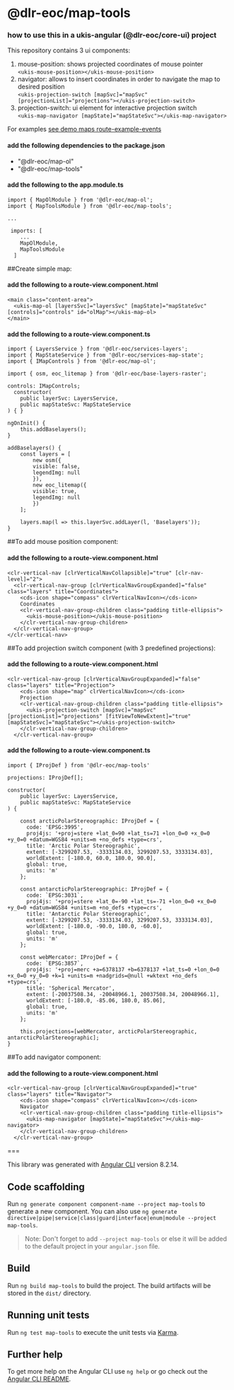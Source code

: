 # @dlr-eoc/map-tools

### how to use this in a ukis-angular (@dlr-eoc/core-ui) project

This repository contains 3 ui components:

1. mouse-position: shows projected coordinates of mouse pointer <br />
 ```<ukis-mouse-position></ukis-mouse-position>```
2. navigator: allows to insert coordinates in order to navigate the map to desired position <br />
 ```<ukis-projection-switch [mapSvc]="mapSvc" [projectionList]="projections"></ukis-projection-switch>```
3. projection-switch: ui element for interactive projection switch <br />
 ```<ukis-map-navigator [mapState]="mapStateSvc"></ukis-map-navigator>```

For examples [see demo maps route-example-events](../demo-maps/README.md)

#### add the following dependencies to the package.json
- "@dlr-eoc/map-ol"
- "@dlr-eoc/map-tools"

#### add the following to the app.module.ts
```
import { MapOlModule } from '@dlr-eoc/map-ol';
import { MapToolsModule } from '@dlr-eoc/map-tools';

...

 imports: [
    ...
    MapOlModule,
    MapToolsModule
  ]
```
##Create simple map:


#### add the following to a route-view.component.html
```
<main class="content-area">
  <ukis-map-ol [layersSvc]="layersSvc" [mapState]="mapStateSvc" [controls]="controls" id="olMap"></ukis-map-ol>
</main>
```



#### add the following to a route-view.component.ts
```
import { LayersService } from '@dlr-eoc/services-layers';
import { MapStateService } from '@dlr-eoc/services-map-state';
import { IMapControls } from '@dlr-eoc/map-ol';

import { osm, eoc_litemap } from '@dlr-eoc/base-layers-raster';
```

```
controls: IMapControls;
  constructor(
    public layerSvc: LayersService,
    public mapStateSvc: MapStateService
) { }
```

```
ngOnInit() {
    this.addBaselayers();
}

addBaselayers() {
    const layers = [
        new osm({
        visible: false,
        legendImg: null
        }),
        new eoc_litemap({
        visible: true,
        legendImg: null
        })
    ];

    layers.map(l => this.layerSvc.addLayer(l, 'Baselayers'));
}
```

##To add mouse position component:
#### add the following to a route-view.component.html
```
<clr-vertical-nav [clrVerticalNavCollapsible]="true" [clr-nav-level]="2">
  <clr-vertical-nav-group [clrVerticalNavGroupExpanded]="false" class="layers" title="Coordinates">
    <cds-icon shape="compass" clrVerticalNavIcon></cds-icon>
    Coordinates
    <clr-vertical-nav-group-children class="padding title-ellipsis">
      <ukis-mouse-position></ukis-mouse-position>
    </clr-vertical-nav-group-children>
  </clr-vertical-nav-group>
</clr-vertical-nav>
```

##To add projection switch component (with 3 predefined projections):
#### add the following to a route-view.component.html
```
<clr-vertical-nav-group [clrVerticalNavGroupExpanded]="false" class="layers" title="Projection">
    <cds-icon shape="map" clrVerticalNavIcon></cds-icon>
    Projection
    <clr-vertical-nav-group-children class="padding title-ellipsis">
      <ukis-projection-switch [mapSvc]="mapSvc" [projectionList]="projections" [fitViewToNewExtent]="true" [mapStateSvc]="mapStateSvc"></ukis-projection-switch>
    </clr-vertical-nav-group-children>
  </clr-vertical-nav-group>
```
#### add the following to a route-view.component.ts
```
import { IProjDef } from '@dlr-eoc/map-tools'
```
```
projections: IProjDef[];

constructor(
    public layerSvc: LayersService,
    public mapStateSvc: MapStateService
) { 

    const arcticPolarStereographic: IProjDef = {
      code: 'EPSG:3995',
      proj4js: '+proj=stere +lat_0=90 +lat_ts=71 +lon_0=0 +x_0=0 +y_0=0 +datum=WGS84 +units=m +no_defs +type=crs',
      title: 'Arctic Polar Stereographic',
      extent: [-3299207.53, -3333134.03, 3299207.53, 3333134.03],
      worldExtent: [-180.0, 60.0, 180.0, 90.0],
      global: true,
      units: 'm'
    };

    const antarcticPolarStereographic: IProjDef = {
      code: `EPSG:3031`,
      proj4js: '+proj=stere +lat_0=-90 +lat_ts=-71 +lon_0=0 +x_0=0 +y_0=0 +datum=WGS84 +units=m +no_defs +type=crs',
      title: 'Antarctic Polar Stereographic',
      extent: [-3299207.53, -3333134.03, 3299207.53, 3333134.03],
      worldExtent: [-180.0, -90.0, 180.0, -60.0],
      global: true,
      units: 'm'
    };

    const webMercator: IProjDef = {
      code: `EPSG:3857`,
      proj4js: '+proj=merc +a=6378137 +b=6378137 +lat_ts=0 +lon_0=0 +x_0=0 +y_0=0 +k=1 +units=m +nadgrids=@null +wktext +no_defs +type=crs',
      title: 'Spherical Mercator',
      extent: [-20037508.34, -20048966.1, 20037508.34, 20048966.1],
      worldExtent: [-180.0, -85.06, 180.0, 85.06],
      global: true,
      units: 'm'
    };

    this.projections=[webMercator, arcticPolarStereographic, antarcticPolarStereographic];
}
```

##To add navigator component:
#### add the following to a route-view.component.html
```
<clr-vertical-nav-group [clrVerticalNavGroupExpanded]="true" class="layers" title="Navigator">
    <cds-icon shape="compass" clrVerticalNavIcon></cds-icon>
    Navigator
    <clr-vertical-nav-group-children class="padding title-ellipsis">
      <ukis-map-navigator [mapState]="mapStateSvc"></ukis-map-navigator>
    </clr-vertical-nav-group-children>
  </clr-vertical-nav-group>
```

===

This library was generated with [Angular CLI](https://github.com/angular/angular-cli) version 8.2.14.

## Code scaffolding

Run `ng generate component component-name --project map-tools` to generate a new component. You can also use `ng generate directive|pipe|service|class|guard|interface|enum|module --project map-tools`.
> Note: Don't forget to add `--project map-tools` or else it will be added to the default project in your `angular.json` file. 

## Build

Run `ng build map-tools` to build the project. The build artifacts will be stored in the `dist/` directory.

## Running unit tests

Run `ng test map-tools` to execute the unit tests via [Karma](https://karma-runner.github.io).

## Further help

To get more help on the Angular CLI use `ng help` or go check out the [Angular CLI README](https://github.com/angular/angular-cli/blob/master/README.md).
